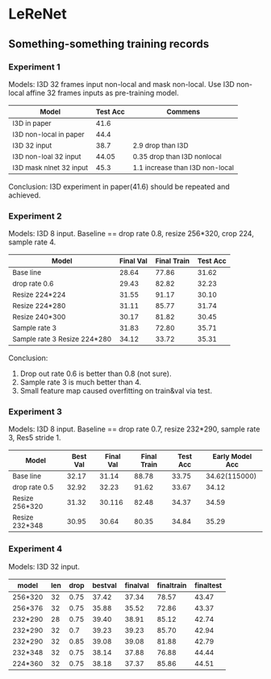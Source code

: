 # LeReNet

## Something-something training records

### Experiment 1

Models: I3D 32 frames input non-local and mask non-local. Use I3D non-local affine 32 frames inputs as pre-training model.


| <sub>Model</sub> | <sub>Test Acc</sub> | <sub>Commens</sub> | 
| ------------- | ------------- | ------------- |
| <sub>I3D in paper</sub> | <sub>41.6</sub> | <sub></sub> | 
| <sub>I3D non-local in paper</sub> | <sub>44.4</sub> | <sub></sub> | 
| <sub>I3D 32 input</sub> | <sub>38.7</sub> | <sub>2.9 drop than I3D</sub> | 
| <sub>I3D non-loal 32 input</sub> | <sub>44.05</sub> | <sub>0.35 drop than I3D nonlocal</sub> | 
| <sub>I3D mask nlnet 32 input</sub> | <sub>45.3</sub> | <sub>1.1 increase than I3D non-local</sub> | 

Conclusion: I3D experiment in paper(41.6) should be repeated and achieved.

### Experiment 2

Models: I3D 8 input. Baseline == drop rate 0.8, resize 256*320, crop 224, sample rate 4.


| <sub>Model</sub> | <sub>Final Val</sub> | <sub>Final Train</sub> | <sub>Test Acc </sub>|
| ------------- | ------------- | ------------- | ------------- |
| <sub>Base line</sub> | <sub> 28.64</sub> | <sub>77.86</sub> |  <sub>31.62</sub> | 
| <sub>drop rate 0.6</sub> | <sub>29.43</sub> | <sub> 82.82</sub> |  <sub> 32.23</sub> | 
| <sub>Resize 224*224</sub> | <sub>31.55</sub> | <sub>91.17</sub> |  <sub>30.10</sub> | 
| <sub>Resize 224*280</sub> | <sub>31.11</sub> | <sub>85.77</sub> |  <sub>31.74</sub> | 
| <sub>Resize 240*300</sub> | <sub>30.17</sub> | <sub>81.82</sub> |  <sub>30.45</sub> | 
| <sub>Sample rate 3</sub> | <sub> 31.83</sub> | <sub>72.80</sub> |  <sub>35.71</sub> | 
| <sub>Sample rate 3 Resize 224*280</sub> | <sub>34.12</sub> | <sub>33.72</sub> |  <sub> 35.31</sub> | 

Conclusion: 
1. Drop out rate 0.6 is better than 0.8 (not sure).
2. Sample rate 3 is much better than 4.
3. Small feature map caused overfitting on train&val via  test.

### Experiment 3

Models: I3D 8 input. Baseline == drop rate 0.7, resize 232*290, sample rate 3, Res5 stride 1.


|<sub>Model</sub>|<sub>Best Val</sub>|<sub>Final Val</sub>|<sub>Final Train</sub>|<sub>Test Acc </sub>|<sub>Early Model Acc </sub>|
|------------- | ------------- | ------------- | ------------- |------------- |------------- |
|<sub>Base line</sub>|<sub>32.17</sub>|<sub>31.14</sub>|<sub>88.78</sub>|<sub>33.75</sub>|<sub>34.62(115000)</sub>| 
|<sub>drop rate 0.5</sub>|<sub>32.92</sub>|<sub>32.23</sub>|<sub> 91.62</sub>|<sub> 33.67</sub>|<sub>34.12</sub>|
|<sub>Resize 256*320</sub>|<sub>31.32</sub>|<sub>30.116</sub>|<sub>82.48</sub>|<sub>34.37</sub>|<sub>34.59</sub>| 
|<sub>Resize 232*348</sub>|<sub>30.95</sub>|<sub>30.64</sub>|<sub>80.35</sub>|<sub>34.84</sub>|<sub>35.29</sub>|


### Experiment 4
Models: I3D 32 input.

|<sub>model</sub>|<sub>len</sub>|<sub>drop</sub>|<sub>bestval</sub>|<sub>finalval</sub>|<sub>finaltrain</sub>|<sub>finaltest</sub>|
|-----------|-------|--------|------------|-------------|---------------|--------------|
|<sub>256*320</sub>|<sub>32</sub>|<sub>0.75</sub>|<sub>37.42</sub>|<sub>37.34</sub>|<sub>78.57</sub>|<sub>43.47</sub>|
|<sub>256*376</sub>|<sub>32</sub>|<sub>0.75</sub>|<sub>35.88</sub>|<sub>35.52</sub>|<sub>72.86</sub>|<sub>43.37</sub>|
|<sub>232*290</sub>|<sub>28</sub>|<sub>0.75</sub>|<sub>39.40</sub>|<sub>38.91</sub>|<sub>85.12</sub>|<sub>42.74</sub>|
|<sub>232*290</sub>|<sub>32</sub>|<sub>0.7</sub>|<sub>39.23</sub>|<sub>39.23</sub>|<sub>85.70</sub>|<sub>42.94</sub>|
|<sub>232*290</sub>|<sub>32</sub>|<sub>0.85</sub>|<sub>39.08</sub>|<sub>39.08</sub>|<sub>81.88</sub>|<sub>42.79</sub>|
|<sub>232*348</sub>|<sub>32</sub>|<sub>0.75</sub>|<sub>38.14</sub>|<sub>37.88</sub>|<sub>76.88</sub>|<sub>44.44</sub>|
|<sub>224*360</sub>|<sub>32</sub>|<sub>0.75</sub>|<sub>38.18</sub>|<sub>37.37</sub>|<sub>85.86</sub>|<sub>44.51</sub>|
